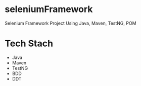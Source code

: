 # seleniumFramework

Selenium Framework Project Using Java, Maven, TestNG, POM 

# Tech Stach
- Java
- Maven  
- TestNG 
- BDD
- DDT
